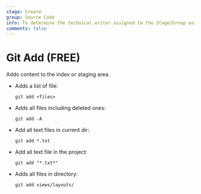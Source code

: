 ```yaml
---
stage: Create
group: Source Code
info: To determine the technical writer assigned to the Stage/Group associated with this page, see https://about.gitlab.com/handbook/product/ux/technical-writing/#assignments
comments: false
---
```


# Git Add **(FREE)**

Adds content to the index or staging area.

- Adds a list of file:

  ```shell
  git add <files>
  ```

- Adds all files including deleted ones:

  ```shell
  git add -A
  ```

- Add all text files in current dir:

  ```shell
  git add *.txt
  ```

- Add all text file in the project:

  ```shell
  git add "*.txt*"
  ```

- Adds all files in directory:

  ```shell
  git add views/layouts/
  ```
